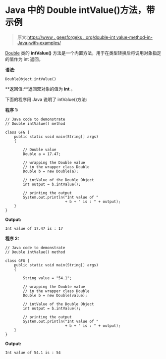 # Java 中的 Double intValue()方法，带示例

> 原文:[https://www . geesforgeks . org/double-int value-method-in-Java-with-examples/](https://www.geeksforgeeks.org/double-intvalue-method-in-java-with-examples/)

[Double](https://www.geeksforgeeks.org/java-lang-double-class-java/) 类的 **intValue()** 方法是一个内置方法，用于在类型转换后将调用对象指定的值作为 int 返回。

**语法**:

```
DoubleObject.intValue()
```

**返回值:**返回双对象的值为 **int** 。

下面的程序用 Java 说明了 intValue()方法:

**程序 1:**

```
// Java code to demonstrate
// Double intValue() method

class GFG {
    public static void main(String[] args)
    {

        // Double value
        Double a = 17.47;

        // wrapping the Double value
        // in the wrapper class Double
        Double b = new Double(a);

        // intValue of the Double Object
        int output = b.intValue();

        // printing the output
        System.out.println("Int value of "
                           + b + " is : " + output);
    }
}
```

**Output:**

```
Int value of 17.47 is : 17

```

**程序 2:**

```
// Java code to demonstrate
// Double intValue() method

class GFG {
    public static void main(String[] args)
    {

        String value = "54.1";

        // wrapping the Double value
        // in the wrapper class Double
        Double b = new Double(value);

        // intValue of the Double Object
        int output = b.intValue();

        // printing the output
        System.out.println("Int value of "
                           + b + " is : " + output);
    }
}
```

**Output:**

```
Int value of 54.1 is : 54

```